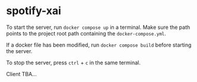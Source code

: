 # spotify-xai

To start the server, run `docker compose up` in a terminal. Make sure the path points to the project root path containing the `docker-compose.yml`.

If a docker file has been modified, run `docker compose build` before starting the server.

To stop the server, press `ctrl` + `c` in the same terminal.

Client TBA...